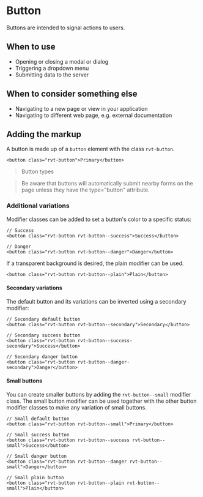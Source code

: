 # Button

Buttons are intended to signal actions to users.

## When to use

- Opening or closing a modal or dialog
- Triggering a dropdown menu
- Submitting data to the server

## When to consider something else

- Navigating to a new page or view in your application
- Navigating to different web page, e.g. external documentation

## Adding the markup

A button is made up of a `button` element with the class `rvt-button`.

```
<button class="rvt-button">Primary</button>
```

> Button types

> Be aware that buttons will automatically submit nearby forms on the page unless they have the type="button" attribute.

### Additional variations

Modifier classes can be added to set a button's color to a specific status:

```
// Success
<button class="rvt-button rvt-button--success">Success</button>

// Danger
<button class="rvt-button rvt-button--danger">Danger</button>
```

If a transparent background is desired, the plain modifier can be used.

```
<button class="rvt-button rvt-button--plain">Plain</button>
```

#### Secondary variations

The default button and its variations can be inverted using a secondary modifier:

```
// Secondary default button
<button class="rvt-button rvt-button--secondary">Secondary</button>

// Secondary success button
<button class="rvt-button rvt-button--success-secondary">Success</button>

// Secondary danger button
<button class="rvt-button rvt-button--danger-secondary">Danger</button>
```

#### Small buttons

You can create smaller buttons by adding the `rvt-button--small` modifier class. The small button modifier can be used together with the other button modifier classes to make any variation of small buttons.

```
// Small default button
<button class="rvt-button rvt-button--small">Primary</button>

// Small success button
<button class="rvt-button rvt-button--success rvt-button--small">Success</button>

// Small danger button
<button class="rvt-button rvt-button--danger rvt-button--small">Danger</button>

// Small plain button
<button class="rvt-button rvt-button--plain rvt-button--small">Plain</button>
```